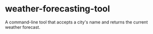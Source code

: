 # weather-forecasting-tool
A command-line tool that accepts a city's name and returns the current weather forecast.
